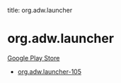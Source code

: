 title: org.adw.launcher
# org.adw.launcher


[Google Play Store](https://play.google.com/store/apps/details?id=org.adw.launcher)


* [org.adw.launcher-105](./org.adw.launcher-105/)